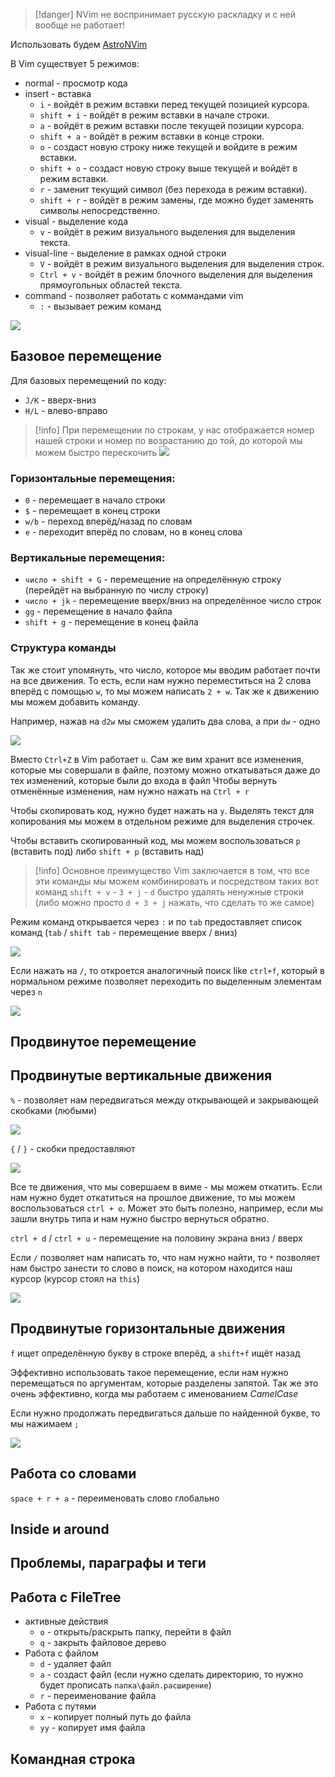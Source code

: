 
>[!danger] NVim не воспринимает русскую раскладку и с ней вообще не работает!

Использовать будем [AstroNVim](https://astronvim.com/)

В Vim существует 5 режимов:
- normal - просмотр кода
- insert - вставка
	- `i` - войдёт в режим вставки перед текущей позицией курсора.
	- `shift + i` - войдёт в режим вставки в начале строки.
	- `a` - войдёт в режим вставки после текущей позиции курсора.
	- `shift + a` - войдёт в режим вставки в конце строки.
	- `o` - создаст новую строку ниже текущей и войдите в режим вставки.
	- `shift + o` - создаст новую строку выше текущей и войдёт в режим вставки.
	- `r` - заменит текущий символ (без перехода в режим вставки).
	- `shift + r` - войдёт в режим замены, где можно будет заменять символы непосредственно.
- visual - выделение кода
	- `v` - войдёт в режим визуального выделения для выделения текста.
- visual-line - выделение в рамках одной строки
	- `V` - войдёт в режим визуального выделения для выделения строк.
	- `Ctrl + v` - войдёт в режим блочного выделения для выделения прямоугольных областей текста.
- command - позволяет работать с коммандами vim
	- `:` - вызывает режим команд

![](_png/Pasted%20image%2020230916210748.png)

## Базовое перемещение

Для базовых перемещений по коду:
- `J/K` - вверх-вниз
- `H/L` - влево-вправо

>[!info] При перемещении по строкам, у нас отображается номер нашей строки и номер по возрастанию до той, до которой мы можем быстро перескочить
>![](_png/Pasted%20image%2020230917110459.png)

### Горизонтальные перемещения:

- `0` - перемещает в начало строки
- `$` - перемещает в конец строки
- `w/b` - переход вперёд/назад по словам
- `e` - переходит вперёд по словам, но в конец слова

### Вертикальные перемещения:

- `число + shift + G` - перемещение на определённую строку (перейдёт на выбранную по числу строку)
- `число + jk` - перемещение вверх/вниз на определённое число строк
- `gg` - перемещение в начало файла
- `shift + g` - перемещение в конец файла

### Структура команды

Так же стоит упомянуть, что число, которое мы вводим работает почти на все движения. То есть, если нам нужно переместиться на 2 слова вперёд с помощью `w`, то мы можем написать `2 + w`. Так же к движению мы можем добавить команду. 

Например, нажав на `d2w` мы сможем удалить два слова, а при `dw` - одно

![](_png/Pasted%20image%2020231021180752.png)

Вместо `Ctrl+Z` в Vim работает `u`. Сам же вим хранит все изменения, которые мы совершали в файле, поэтому можно откатываться даже до тех изменений, которые были до входа в файл
Чтобы вернуть отменённые изменения, нам нужно нажать на `Ctrl + r`

Чтобы скопировать код, нужно будет нажать на `y`. Выделять текст для копирования мы можем в отдельном режиме для выделения строчек.

Чтобы вставить скопированный код, мы можем воспользоваться `p` (вставить под) либо `shift + p` (вставить над)

>[!info] Основное преимущество Vim заключается в том, что все эти команды мы можем комбинировать и посредством таких вот команд `shift + v` - `3 + j` - `d` быстро удалять ненужные строки (либо можно просто `d + 3 + j` нажать, что сделать то же самое)

Режим команд открывается через `:` и по `tab` предоставляет список команд (`tab` / `shift tab` - перемещение вверх  / вниз)

![](_png/Pasted%20image%2020231021200033.png)

Если нажать на `/`, то откроется аналогичный поиск like `ctrl+f`, который в нормальном режиме позволяет переходить по выделенным элементам через `n`

![](_png/Pasted%20image%2020231021200325.png)

## Продвинутое перемещение

## Продвинутые вертикальные движения

`%` - позволяет нам передвигаться между открывающей и закрывающей скобками (любыми)

![](_png/Pasted%20image%2020231022181550.png)

`{` / `}` - скобки предоставляют 

![](_png/Pasted%20image%2020231022183634.png)

Все те движения, что мы совершаем в виме - мы можем откатить. Если нам нужно будет откатиться на прошлое движение, то мы можем воспользоваться `ctrl + o`. Может это быть полезно, например, если мы зашли внутрь типа и нам нужно быстро вернуться обратно.

`ctrl + d` / `ctrl + u` - перемещение на половину экрана вниз / вверх

Если `/` позволяет нам написать то, что нам нужно найти, то `*` позволяет нам быстро занести то слово в поиск, на котором находится наш курсор (курсор стоял на `this`)

![](_png/Pasted%20image%2020231022185447.png)

## Продвинутые горизонтальные движения

`f` ищет определённую букву в строке вперёд, а `shift+f` ищёт назад

Эффективно использовать такое перемещение, если нам нужно перемещаться по аргументам, которые разделены запятой. Так же это очень эффективно, когда мы работаем с именованием *CamelCase*

Если нужно продолжать передвигаться дальше по найденной букве, то мы нажимаем `;`

![](_png/Pasted%20image%2020231022191701.png)

## Работа со словами

`space + r + a` - переименовать слово глобально






## Inside и around








## Проблемы, параграфы и теги


## Работа с FileTree

- активные действия
	- `o` - открыть/раскрыть папку, перейти в файл
	- `q` - закрыть файловое дерево 
- Работа с файлом
	- `d` - удаляет файл
	- `a` - создаст файл (если нужно сделать директорию, то нужно будет прописать `папка\файл.расширение`) 
	- `r` - переименование файла
- Работа с путями
	- `x` - копирует полный путь до файла 
	- `yy` - копирует имя файла

## Командная строка  








